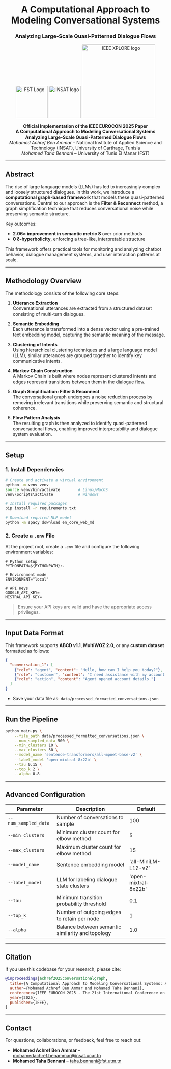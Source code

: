 <h1 align="center">A Computational Approach to Modeling Conversational Systems</h1>
<h3 align="center">Analyzing Large-Scale Quasi-Patterned Dialogue Flows</h3>

<p align="center">
  <img src="https://utm.rnu.tn/utm/images/utm-og-img.png" alt="FST Logo" width="100"/>
  <img src="https://insat.rnu.tn/assets/images/logo_c.png" alt="INSAT logo" width="100">
  <img src="https://ieeer8.org/wp-content/uploads/2022/03/IEEE-Region-8-Logo.png" alt="IEEE XPLORE logo" width="230">
</p>

<p align="center">
  <strong>Official Implementation of the IEEE EUROCON 2025 Paper <br>A Computational Approach to Modeling Conversational Systems</h1>
Analyzing Large-Scale Quasi-Patterned Dialogue Flows</strong><br>
  <em>Mohamed Achref Ben Ammar</em> – National Institute of Applied Science and Technology (INSAT), University of Carthage, Tunisia<br>
  <em>Mohamed Taha Bennani</em> – University of Tunis El Manar (FST)
</p>

---

## Abstract

The rise of large language models (LLMs) has led to increasingly complex and loosely structured dialogues. In this work, we introduce a **computational graph-based framework** that models these quasi-patterned conversations. Central to our approach is the **Filter & Reconnect** method, a graph simplification technique that reduces conversational noise while preserving semantic structure.

Key outcomes:
- **2.06× improvement in semantic metric S** over prior methods
- **0 δ-hyperbolicity**, enforcing a tree-like, interpretable structure

This framework offers practical tools for monitoring and analyzing chatbot behavior, dialogue management systems, and user interaction patterns at scale.

---

## Methodology Overview

The methodology consists of the following core steps:

1. **Utterance Extraction**  
   Conversational utterances are extracted from a structured dataset consisting of multi-turn dialogues.

2. **Semantic Embedding**  
   Each utterance is transformed into a dense vector using a pre-trained text embedding model, capturing the semantic meaning of the message.

3. **Clustering of Intents**  
   Using hierarchical clustering techniques and a large language model (LLM), similar utterances are grouped together to identify key communicative intents.

4. **Markov Chain Construction**  
   A Markov Chain is built where nodes represent clustered intents and edges represent transitions between them in the dialogue flow.

5. **Graph Simplification: Filter & Reconnect**  
   The conversational graph undergoes a noise reduction process by removing irrelevant transitions while preserving semantic and structural coherence.

6. **Flow Pattern Analysis**  
   The resulting graph is then analyzed to identify quasi-patterned conversational flows, enabling improved interpretability and dialogue system evaluation.

---

## Setup

### 1. Install Dependencies

```bash
# Create and activate a virtual environment
python -m venv venv
source venv/bin/activate        # Linux/MacOS
venv\Scripts\activate           # Windows

# Install required packages
pip install -r requirements.txt

# Download required NLP model
python -m spacy download en_core_web_md
```

### 2. Create a `.env` File

At the project root, create a `.env` file and configure the following environment variables:

```dotenv
# Python setup
PYTHONPATH=${PYTHONPATH}:.

# Environment mode
ENVIRONMENT="local"

# API Keys
GOOGLE_API_KEY=
MISTRAL_API_KEY=
```

> Ensure your API keys are valid and have the appropriate access privileges.

---

## Input Data Format

This framework supports **ABCD v1.1**, **MultiWOZ 2.0**, or any **custom dataset** formatted as follows:

```json
{
  "conversation_1": [
    {"role": "agent", "content": "Hello, how can I help you today?"},
    {"role": "customer", "content": "I need assistance with my account."},
    {"role": "action", "content": "Agent opened account details."}
  ]
}
```

- Save your data file as: `data/processed_formatted_conversations.json`

---

## Run the Pipeline

```bash
python main.py \
    --file_path data/processed_formatted_conversations.json \
    --num_sampled_data 500 \
    --min_clusters 10 \
    --max_clusters 30 \
    --model_name 'sentence-transformers/all-mpnet-base-v2' \
    --label_model 'open-mixtral-8x22b' \
    --tau 0.15 \
    --top_k 2 \
    --alpha 0.8
```

---

## Advanced Configuration

| Parameter            | Description                                      | Default                         |
|----------------------|--------------------------------------------------|---------------------------------|
| `--num_sampled_data` | Number of conversations to sample                | 100                             |
| `--min_clusters`     | Minimum cluster count for elbow method           | 5                               |
| `--max_clusters`     | Maximum cluster count for elbow method           | 15                              |
| `--model_name`       | Sentence embedding model                         | 'all-MiniLM-L12-v2'             |
| `--label_model`      | LLM for labeling dialogue state clusters         | 'open-mixtral-8x22b'            |
| `--tau`              | Minimum transition probability threshold         | 0.1                             |
| `--top_k`            | Number of outgoing edges to retain per node      | 1                               |
| `--alpha`            | Balance between semantic similarity and topology | 1.0                             |

---

## Citation

If you use this codebase for your research, please cite:

```bibtex
@inproceedings{achref2025conversationalgraph,
  title={A Computational Approach to Modeling Conversational Systems: Analyzing Large-Scale Quasi-Patterned Dialogue Flows},
  author={Mohamed Achref Ben Ammar and Mohamed Taha Bennani},
  conference={IEEE EUROCON 2025 - The 21st International Conference on Smart Technologies},
  year={2025},
  publisher={IEEE},
}
```

---

## Contact

For questions, collaborations, or feedback, feel free to reach out:

- **Mohamed Achref Ben Ammar** – [mohamedachref.benammar@insat.ucar.tn](mailto:mohamedachref.benammar@insat.ucar.tn)  
- **Mohamed Taha Bennani** – [taha.bennani@fst.utm.tn](mailto:taha.bennani@fst.utm.tn)
